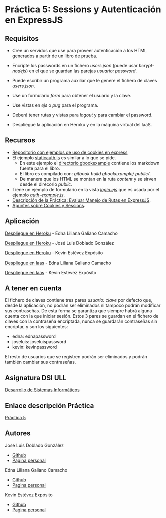 # Práctica 5: Sessions y Autenticación en ExpressJS


## Requisitos

* Cree un servidos que use para proveer autenticación a los HTML generados a partir de un libro de prueba.

* Encripte los passwords en un fichero *users.json* (puede usar *bcrypt-nodejs*) en el que se guardan las parejas *usuario: password*.

* Puede escribir un programa auxiliar que le genere el fichero de claves *users.json*.

* Use un formulario *form* para obtener el usuario y la clave.

* Use vistas en *ejs* o *pug* para el programa.

* Deberá tener rutas y vistas para *logout* y para cambiar el password.

* Despliegue la aplicación en Heroku y en la máquina virtual del IaaS.

## Recursos

* [Repositorio con ejemplos de uso de cookies en express](https://github.com/ULL-ESIT-DSI-1617/express-cookies-examples)
* El ejemplo [staticauth.js](https://github.com/ULL-ESIT-DSI-1617/express-cookies-examples/blob/master/staticauth.js) es similar a lo que se pide.
    * En este ejemplo el [directorio gbookexample](https://github.com/ULL-ESIT-DSI-1617/express-cookies-examples/tree/master/gbookexample) contiene los markdown fuente para el libro.
    * El libro es compilado con: *gitbook build gbookexample/ public/*.
    * De manera que los HTML se montan en la ruta *content* y se sirven desde el direcorio *public*.
* Tiene un ejemplo de formulario en la vista *[login.ejs](https://github.com/ULL-ESIT-DSI-1617/express-cookies-examples/blob/master/views/login.ejs)* que es usada por el ejemplo *[auth-example.js](https://github.com/ULL-ESIT-DSI-1617/express-cookies-examples/blob/master/auth-example.js#L99-L101)*.
* [Descripción de la Práctica: Evaluar Manejo de Rutas en ExpressJS](https://casianorodriguezleon.gitbooks.io/ull-esit-1617/content/practicas/practicalearningcookies.html).
* [Apuntes sobre Cookies y Sessions](https://casianorodriguezleon.gitbooks.io/ull-esit-1617/content/apuntes/cookies/).

## Aplicación

[Despliegue en Heroku](https://sessions-auten-expressjs.herokuapp.com/) - Edna Liliana Galiano Camacho

[Despliegue en Heroku](https://sessionyautenticacion.herokuapp.com/) - José Luis Doblado González

[Despliegue en Heroku](https://sessions-autenticacion-express.herokuapp.com/) - Kevin Estévez Expósito

[Despliegue en Iaas](http://10.6.129.247:8083) - Edna Liliana Galiano Camacho

[Despliegue en Iaas](http://10.6.128.96:8086/) - Kevin Estévez Expósito

## A tener en cuenta

El fichero de claves contiene tres pares *usuario: clave* por defecto que, desde la aplicación, no podrán ser eliminados ni tampoco podrán modificar sus contraseñas. De esta forma se garantiza que siempre habrá alguna cuenta con la que iniciar sesión. Estos 3 pares se guardan en el fichero de claves con la contraseña encriptada, nunca se guardarán contraseñas sin encriptar, y son los siguientes:

   * edna: ednapassword
   * joseluis: joseluispassword
   * kevin: kevinpassword

El resto de usuarios que se registren podrán ser eliminados y podrán también cambiar sus contraseñas.

## Asignatura DSI ULL

[Desarrollo de Sistemas Informáticos](https://campusvirtual.ull.es/1617/course/view.php?id=1136)

## Enlace descripción Práctica

[Práctica 5](https://casianorodriguezleon.gitbooks.io/ull-esit-1617/content/practicas/practicasessions.html)

## Autores

José Luis Doblado González  
* [Github](https://github.com/alu0100767001)
* [Pagina personal](https://alu0100767001.github.io/dsi-joseluis/)


Edna Liliana Galiano Camacho  
* [Github](https://github.com/ednagc)
* [Pagina personal](https://ednagc.github.io/edna-galiano/)

Kevin Estévez Expósito  
* [Github](https://github.com/alu0100821390)
* [Pagina personal](http://alu0100821390.github.io)
